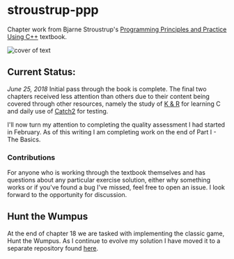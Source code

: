 # stroustrup-ppp
Chapter work from Bjarne Stroustrup's [Programming Principles and Practice Using C++](https://www.amazon.com/Programming-Principles-Practice-Using-2nd) textbook.

![cover of text](https://images-na.ssl-images-amazon.com/images/I/51j679vpDGL._SX406_BO1,204,203,200_.jpg)

## Current Status:
*June 25, 2018*
Initial pass through the book is complete. The final two chapters received less attention than others due to their content being covered through other resources, namely the study of [K & R](https://www.amazon.com/Programming-Language-2nd-Brian-Kernighan/dp/0131103628/ref=sr_1_1?s=books&ie=UTF8&qid=1529961639&sr=1-1&keywords=the+c+programming+language) for learning C and daily use of [Catch2](https://github.com/catchorg/Catch2) for testing.

I'll now turn my attention to completing the quality assessment I had started in February. As of this writing I am completing work on the end of Part I - The Basics.

### Contributions
For anyone who is working through the textbook themselves and has questions about any particular exercise solution, either why something works or if you've found a bug I've missed, feel free to open an issue. I look forward to the opportunity for discussion.

## Hunt the Wumpus
At the end of chapter 18 we are tasked with implementing the classic game, Hunt the Wumpus. As I continue to evolve my solution I have moved it to a separate repository found [here](https://github.com/Chrinkus/wumpus).
